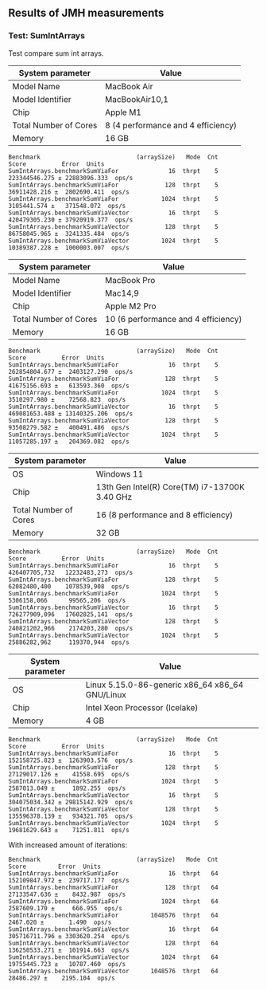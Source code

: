 ## Results of JMH measurements

### Test: SumIntArrays

Test compare sum int arrays.

| System parameter      | Value                              |
|-----------------------|------------------------------------|
| Model Name            | MacBook Air                        |
| Model Identifier      | MacBookAir10,1                     |
| Chip                  | Apple M1                           |
| Total Number of Cores | 8 (4 performance and 4 efficiency) |
| Memory                | 16 GB                              |

```text
Benchmark                           (arraySize)   Mode  Cnt          Score          Error  Units
SumIntArrays.benchmarkSumViaFor              16  thrpt    5  223344546.275 ± 22883096.333  ops/s
SumIntArrays.benchmarkSumViaFor             128  thrpt    5   36911428.216 ±  2802690.411  ops/s
SumIntArrays.benchmarkSumViaFor            1024  thrpt    5    3105441.574 ±   371548.072  ops/s
SumIntArrays.benchmarkSumViaVector           16  thrpt    5  420479305.230 ± 37920919.377  ops/s
SumIntArrays.benchmarkSumViaVector          128  thrpt    5   86758045.965 ±  3241335.484  ops/s
SumIntArrays.benchmarkSumViaVector         1024  thrpt    5   10389387.228 ±  1000003.007  ops/s
```

| System parameter      | Value                               |
|-----------------------|-------------------------------------|
| Model Name            | MacBook Pro                         |
| Model Identifier      | Mac14,9                             |
| Chip                  | Apple M2 Pro                        |
| Total Number of Cores | 10 (6 performance and 4 efficiency) |
| Memory                | 16 GB                               |

```text
Benchmark                           (arraySize)   Mode  Cnt          Score          Error  Units
SumIntArrays.benchmarkSumViaFor              16  thrpt    5  262854804.677 ±  2403127.290  ops/s
SumIntArrays.benchmarkSumViaFor             128  thrpt    5   41675156.693 ±   613593.360  ops/s
SumIntArrays.benchmarkSumViaFor            1024  thrpt    5    3510297.980 ±    72568.823  ops/s
SumIntArrays.benchmarkSumViaVector           16  thrpt    5  469081653.488 ± 13140325.206  ops/s
SumIntArrays.benchmarkSumViaVector          128  thrpt    5   93508279.582 ±   400491.486  ops/s
SumIntArrays.benchmarkSumViaVector         1024  thrpt    5   11057285.197 ±   204369.082  ops/s
```

| System parameter      | Value                                           |
|-----------------------|-------------------------------------------------|
| OS                    | Windows 11                                      |
| Chip                  | 13th Gen Intel(R) Core(TM) i7-13700K   3.40 GHz |
| Total Number of Cores | 16 (8 performance and 8 efficiency)             |
| Memory                | 32 GB                                           |

```text
Benchmark                           (arraySize)   Mode  Cnt          Score          Error  Units
SumIntArrays.benchmarkSumViaFor              16  thrpt    5  426407705,732   12232483,273  ops/s
SumIntArrays.benchmarkSumViaFor             128  thrpt    5   62082480,400    1078539,908  ops/s
SumIntArrays.benchmarkSumViaFor            1024  thrpt    5    5306158,066      99565,206  ops/s
SumIntArrays.benchmarkSumViaVector           16  thrpt    5  726277909,096   17602825,141  ops/s
SumIntArrays.benchmarkSumViaVector          128  thrpt    5  240821202,966    2174203,280  ops/s
SumIntArrays.benchmarkSumViaVector         1024  thrpt    5   25886282,962     119370,944  ops/s
```


| System parameter      | Value                                           |
|-----------------------|-------------------------------------------------|
| OS                    | Linux 5.15.0-86-generic x86_64 x86_64 GNU/Linux |
| Chip                  | Intel Xeon Processor (Icelake)                  |
| Memory                | 4 GB                                            |

```text
Benchmark                           (arraySize)   Mode  Cnt          Score          Error  Units
SumIntArrays.benchmarkSumViaFor              16  thrpt    5  152158725.823 ±  1263903.576  ops/s
SumIntArrays.benchmarkSumViaFor             128  thrpt    5   27129017.126 ±    41558.695  ops/s
SumIntArrays.benchmarkSumViaFor            1024  thrpt    5    2587013.049 ±     1892.255  ops/s
SumIntArrays.benchmarkSumViaVector           16  thrpt    5  304075034.342 ± 29815142.929  ops/s
SumIntArrays.benchmarkSumViaVector          128  thrpt    5  135596378.139 ±   934321.705  ops/s
SumIntArrays.benchmarkSumViaVector         1024  thrpt    5   19681629.643 ±    71251.811  ops/s
```

With increased amount of iterations:
```text
Benchmark                           (arraySize)   Mode  Cnt          Score         Error  Units
SumIntArrays.benchmarkSumViaFor              16  thrpt   64  152109847.972 ±  239717.177  ops/s
SumIntArrays.benchmarkSumViaFor             128  thrpt   64   27133547.636 ±    8432.987  ops/s
SumIntArrays.benchmarkSumViaFor            1024  thrpt   64    2587609.170 ±     666.955  ops/s
SumIntArrays.benchmarkSumViaFor         1048576  thrpt   64       2467.020 ±       1.490  ops/s
SumIntArrays.benchmarkSumViaVector           16  thrpt   64  305716711.796 ± 3303620.254  ops/s
SumIntArrays.benchmarkSumViaVector          128  thrpt   64  136250533.271 ±  101914.663  ops/s
SumIntArrays.benchmarkSumViaVector         1024  thrpt   64   19755445.723 ±   10787.460  ops/s
SumIntArrays.benchmarkSumViaVector      1048576  thrpt   64      28486.297 ±    2195.104  ops/s
```
